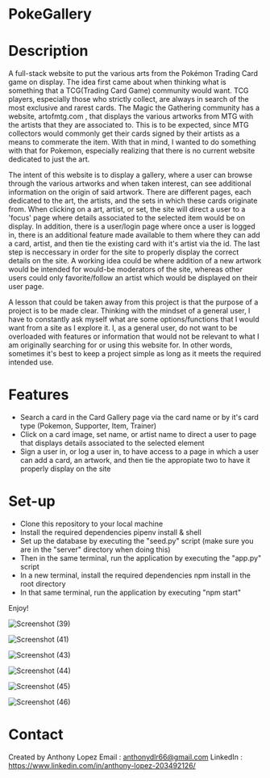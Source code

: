 # PokeGallery

# Description

A full-stack website to put the various arts from the Pokémon Trading Card game on display. The idea first came about when thinking what is something that a TCG(Trading Card Game) community would want. TCG players, especially those who strictly collect, are always in search of the most exclusive and rarest cards. The Magic the Gathering community has a website, artofmtg.com , that displays the various artworks from MTG with the artists that they are associated to. This is to be expected, since MTG collectors would commonly get their cards signed by their artists as a means to commerate the item. With that in mind, I wanted to do something with that for Pokemon, especially realizing that there is no current website dedicated to just the art. 

The intent of this website is to display a gallery, where a user can browse through the various artworks and when taken interest, can see additional information on the origin of said artwork. There are different pages, each dedicated to the art, the artists, and the sets in which these cards originate from. When clicking on a art, artist, or set, the site will direct a user to a 'focus' page where details associated to the selected item would be on display. In addition, there is a user/login page where once a user is logged in, there is an additional feature made available to them where they can add a card, artist, and then tie the existing card with it's artist via the id. The last step is neccessary in order for the site to properly display the correct details on the site. A working idea could be where addition of a new artwork would be intended for would-be moderators of the site, whereas other users could only favorite/follow an artist which would be displayed on their user page. 

A lesson that could be taken away from this project is that the purpose of a project is to be made clear. Thinking with the mindset of a general user, I have to constantly ask myself what are some options/functions that I would want from a site as I explore it. I, as a general user, do not want to be overloaded with features or information that would not be relevant to what I am originally searching for or using this website for. In other words, sometimes it's best to keep a project simple as long as it meets the required intended use. 

# Features
* Search a card in the Card Gallery page via the card name or by it's card type (Pokemon, Supporter, Item, Trainer)
* Click on a card image, set name, or artist name to direct a user to page that displays details associated to the selected element
* Sign a user in, or log a user in, to have access to a page in which a user can add a card, an artwork, and then tie the appropiate two to have it properly display on the site 

# Set-up

* Clone this repository to your local machine
* Install the required dependencies pipenv install & shell 
* Set up the database by executing the "seed.py" script (make sure you are in the "server" directory when doing this)
* Then in the same terminal, run the application by executing the "app.py" script
* In a new terminal, install the required dependencies npm install in the root directory
* In that same terminal, run the application by executing "npm start"

Enjoy!

![Screenshot (39)](https://github.com/AyLoLo/PokeGallery/assets/128417036/8bf6e15e-c97c-4f9c-a0e7-36158f6b34d8)

![Screenshot (41)](https://github.com/AyLoLo/PokeGallery/assets/128417036/cb9fe509-e4d9-45ec-b017-c8459eed3ccf)

![Screenshot (43)](https://github.com/AyLoLo/PokeGallery/assets/128417036/dcec3d87-e4a8-46ad-b878-1d746f26fc0d)

![Screenshot (44)](https://github.com/AyLoLo/PokeGallery/assets/128417036/f5195b42-72c4-4b32-ad88-7191940a5e17)

![Screenshot (45)](https://github.com/AyLoLo/PokeGallery/assets/128417036/a9cf4f6f-71d1-4051-9405-ea0ea4325b60)

![Screenshot (46)](https://github.com/AyLoLo/PokeGallery/assets/128417036/f942da6f-70e0-422c-8a4e-c1a964ee32ab)


# Contact

Created by Anthony Lopez
Email : anthonydlr66@gmail.com
LinkedIn : https://www.linkedin.com/in/anthony-lopez-203492126/
